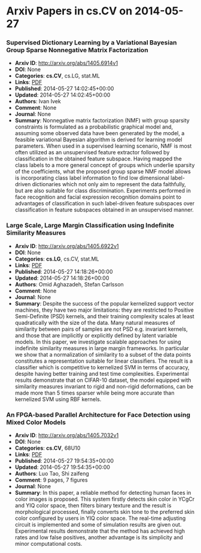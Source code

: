 # Arxiv Papers in cs.CV on 2014-05-27
### Supervised Dictionary Learning by a Variational Bayesian Group Sparse Nonnegative Matrix Factorization
- **Arxiv ID**: http://arxiv.org/abs/1405.6914v1
- **DOI**: None
- **Categories**: **cs.CV**, cs.LG, stat.ML
- **Links**: [PDF](http://arxiv.org/pdf/1405.6914v1)
- **Published**: 2014-05-27 14:02:45+00:00
- **Updated**: 2014-05-27 14:02:45+00:00
- **Authors**: Ivan Ivek
- **Comment**: None
- **Journal**: None
- **Summary**: Nonnegative matrix factorization (NMF) with group sparsity constraints is formulated as a probabilistic graphical model and, assuming some observed data have been generated by the model, a feasible variational Bayesian algorithm is derived for learning model parameters. When used in a supervised learning scenario, NMF is most often utilized as an unsupervised feature extractor followed by classification in the obtained feature subspace. Having mapped the class labels to a more general concept of groups which underlie sparsity of the coefficients, what the proposed group sparse NMF model allows is incorporating class label information to find low dimensional label-driven dictionaries which not only aim to represent the data faithfully, but are also suitable for class discrimination. Experiments performed in face recognition and facial expression recognition domains point to advantages of classification in such label-driven feature subspaces over classification in feature subspaces obtained in an unsupervised manner.



### Large Scale, Large Margin Classification using Indefinite Similarity Measures
- **Arxiv ID**: http://arxiv.org/abs/1405.6922v1
- **DOI**: None
- **Categories**: **cs.LG**, cs.CV, stat.ML
- **Links**: [PDF](http://arxiv.org/pdf/1405.6922v1)
- **Published**: 2014-05-27 14:18:26+00:00
- **Updated**: 2014-05-27 14:18:26+00:00
- **Authors**: Omid Aghazadeh, Stefan Carlsson
- **Comment**: None
- **Journal**: None
- **Summary**: Despite the success of the popular kernelized support vector machines, they have two major limitations: they are restricted to Positive Semi-Definite (PSD) kernels, and their training complexity scales at least quadratically with the size of the data. Many natural measures of similarity between pairs of samples are not PSD e.g. invariant kernels, and those that are implicitly or explicitly defined by latent variable models. In this paper, we investigate scalable approaches for using indefinite similarity measures in large margin frameworks. In particular we show that a normalization of similarity to a subset of the data points constitutes a representation suitable for linear classifiers. The result is a classifier which is competitive to kernelized SVM in terms of accuracy, despite having better training and test time complexities. Experimental results demonstrate that on CIFAR-10 dataset, the model equipped with similarity measures invariant to rigid and non-rigid deformations, can be made more than 5 times sparser while being more accurate than kernelized SVM using RBF kernels.



### An FPGA-based Parallel Architecture for Face Detection using Mixed Color Models
- **Arxiv ID**: http://arxiv.org/abs/1405.7032v1
- **DOI**: None
- **Categories**: **cs.CV**, 68U10
- **Links**: [PDF](http://arxiv.org/pdf/1405.7032v1)
- **Published**: 2014-05-27 19:54:35+00:00
- **Updated**: 2014-05-27 19:54:35+00:00
- **Authors**: Luo Tao, Shi zaifeng
- **Comment**: 9 pages, 7 figures
- **Journal**: None
- **Summary**: In this paper, a reliable method for detecting human faces in color images is proposed. This system firstly detects skin color in YCgCr and YIQ color space, then filters binary texture and the result is morphological processed, finally converts skin tone to the preferred skin color configured by users in YIQ color space. The real-time adjusting circuit is implemented and some of simulation results are given out. Experimental results demonstrate that the method has achieved high rates and low false positives, another advantage is its simplicity and minor computational costs.



